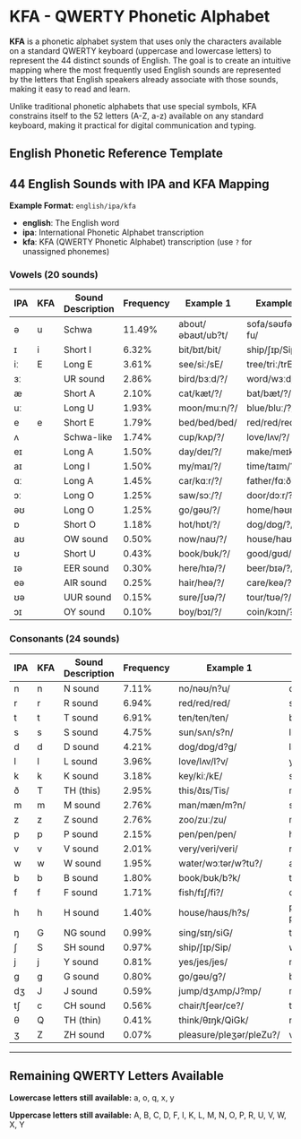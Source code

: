 # KFA - QWERTY Phonetic Alphabet

**KFA** is a phonetic alphabet system that uses only the characters available on a standard QWERTY keyboard (uppercase and lowercase letters) to represent the 44 distinct sounds of English. The goal is to create an intuitive mapping where the most frequently used English sounds are represented by the letters that English speakers already associate with those sounds, making it easy to read and learn.

Unlike traditional phonetic alphabets that use special symbols, KFA constrains itself to the 52 letters (A-Z, a-z) available on any standard keyboard, making it practical for digital communication and typing.

## English Phonetic Reference Template
## 44 English Sounds with IPA and KFA Mapping

**Example Format:** `english/ipa/kfa`
- **english**: The English word
- **ipa**: International Phonetic Alphabet transcription  
- **kfa**: KFA (QWERTY Phonetic Alphabet) transcription (use `?` for unassigned phonemes)

### Vowels (20 sounds)

| IPA | KFA | Sound Description | Frequency | Example 1 | Example 2 | Example 3 |
|-----|-----|-------------------|-----------|-----------|-----------|-----------|
| ə | u | Schwa | 11.49% | about/əbaʊt/ub?t/ | sofa/səʊfə/s?fu/ | banana/bənɑːnə/bun?nu/ |
| ɪ | i | Short I | 6.32% | bit/bɪt/bit/ | ship/ʃɪp/Sip/ | gym/dʒɪm/Jim/ |
| iː | E | Long E | 3.61% | see/siː/sE/ | tree/triː/trE/ | key/kiː/kE/ |
| ɜː |  | UR sound | 2.86% | bird/bɜːd/?/ | word/wɜːd/?/ | nurse/nɜːs/?/ |
| æ |  | Short A | 2.10% | cat/kæt/?/ | bat/bæt/?/ | hand/hænd/?/ |
| uː |  | Long U | 1.93% | moon/muːn/?/ | blue/bluː/?/ | food/fuːd/?/ |
| e | e | Short E | 1.79% | bed/bed/bed/ | red/red/red/ | bread/bred/bred/ |
| ʌ |  | Schwa-like | 1.74% | cup/kʌp/?/ | love/lʌv/?/ | blood/blʌd/?/ |
| eɪ |  | Long A | 1.50% | day/deɪ/?/ | make/meɪk/?/ | rain/reɪn/?/ |
| aɪ |  | Long I | 1.50% | my/maɪ/?/ | time/taɪm/?/ | fly/flaɪ/?/ |
| ɑː |  | Long A | 1.45% | car/kɑːr/?/ | father/fɑːðər/?/ | palm/pɑːm/?/ |
| ɔː |  | Long O | 1.25% | saw/sɔː/?/ | door/dɔːr/?/ | bought/bɔːt/?/ |
| əʊ |  | Long O | 1.25% | go/gəʊ/?/ | home/həʊm/?/ | boat/bəʊt/?/ |
| ɒ |  | Short O | 1.18% | hot/hɒt/?/ | dog/dɒg/?/ | wash/wɒʃ/?/ |
| aʊ |  | OW sound | 0.50% | now/naʊ/?/ | house/haʊs/?/ | cloud/klaʊd/?/ |
| ʊ |  | Short U | 0.43% | book/bʊk/?/ | good/gʊd/?/ | put/pʊt/?/ |
| ɪə |  | EER sound | 0.30% | here/hɪə/?/ | beer/bɪə/?/ | deer/dɪə/?/ |
| eə |  | AIR sound | 0.25% | hair/heə/?/ | care/keə/?/ | bear/beə/?/ |
| ʊə |  | UUR sound | 0.15% | sure/ʃʊə/?/ | tour/tʊə/?/ | pure/pjʊə/?/ |
| ɔɪ |  | OY sound | 0.10% | boy/bɔɪ/?/ | coin/kɔɪn/?/ | voice/vɔɪs/?/ |

### Consonants (24 sounds)

| IPA | KFA | Sound Description | Frequency | Example 1 | Example 2 | Example 3 |
|-----|-----|-------------------|-----------|-----------|-----------|-----------|
| n | n | N sound | 7.11% | no/nəʊ/n?u/ | dinner/dɪnər/dinu?/ | sun/sʌn/s?un/ |
| r | r | R sound | 6.94% | red/red/red/ | sorry/sɒri/sɒri/ | car/kɑːr/kɑr/ |
| t | t | T sound | 6.91% | ten/ten/ten/ | better/betər/betu?/ | cat/kæt/k?t/ |
| s | s | S sound | 4.75% | sun/sʌn/s?n/ | lesson/lesən/lesun/ | bus/bʌs/b?s/ |
| d | d | D sound | 4.21% | dog/dɒg/d?g/ | ladder/lædər/l?du?/ | red/red/red/ |
| l | l | L sound | 3.96% | love/lʌv/l?v/ | yellow/jeləʊ/jelu?/ | call/kɔːl/k?l/ |
| k | k | K sound | 3.18% | key/kiː/kE/ | school/skuːl/skul/ | book/bʊk/bʊk/ |
| ð | T | TH (this) | 2.95% | this/ðɪs/Tis/ | mother/mʌðər/m?Tu?/ | breathe/briːð/brET/ |
| m | m | M sound | 2.76% | man/mæn/m?n/ | summer/sʌmər/s?mu?/ | time/taɪm/t?im/ |
| z | z | Z sound | 2.76% | zoo/zuː/zu/ | music/mjuːzɪk/m?zik/ | eyes/aɪz/?iz/ |
| p | p | P sound | 2.15% | pen/pen/pen/ | happy/hæpi/h?pi/ | cup/kʌp/k?p/ |
| v | v | V sound | 2.01% | very/veri/veri/ | river/rɪvər/rivu?/ | love/lʌv/l?v/ |
| w | w | W sound | 1.95% | water/wɔːtər/w?tu?/ | away/əweɪ/uwe?/ | quick/kwɪk/kwik/ |
| b | b | B sound | 1.80% | book/bʊk/b?k/ | table/teɪbəl/te?bul/ | job/dʒɒb/J?b/ |
| f | f | F sound | 1.71% | fish/fɪʃ/fi?/ | coffee/kɒfi/k?fi/ | leaf/liːf/lEf/ |
| h | h | H sound | 1.40% | house/haʊs/h?s/ | perhaps/pərhæps/purh?ps/ | hello/heləʊ/helu?/ |
| ŋ | G | NG sound | 0.99% | sing/sɪŋ/siG/ | thinking/θɪŋkɪŋ/QiGkiG/ | long/lɒŋ/l?G/ |
| ʃ | S | SH sound | 0.97% | ship/ʃɪp/Sip/ | washing/wɒʃɪŋ/w?SiG/ | fish/fɪʃ/fiS/ |
| j | j | Y sound | 0.81% | yes/jes/jes/ | music/mjuːzɪk/mj?zik/ | few/fjuː/fj?/ |
| g | g | G sound | 0.80% | go/gəʊ/g?/ | bigger/bɪgər/bigu?/ | bag/bæg/b?g/ |
| dʒ | J | J sound | 0.59% | jump/dʒʌmp/J?mp/ | magic/mædʒɪk/m?Jik/ | bridge/brɪdʒ/briJ/ |
| tʃ | c | CH sound | 0.56% | chair/tʃeər/ce?/ | teacher/tiːtʃər/tEcu?/ | watch/wɒtʃ/w?c/ |
| θ | Q | TH (thin) | 0.41% | think/θɪŋk/QiGk/ | nothing/nʌθɪŋ/n?QiG/ | path/pɑːθ/p?Q/ |
| ʒ | Z | ZH sound | 0.07% | pleasure/pleʒər/pleZu?/ | vision/vɪʒən/viZun/ | beige/beɪʒ/be?Z/ |

---

## Remaining QWERTY Letters Available

**Lowercase letters still available:** a, o, q, x, y

**Uppercase letters still available:** A, B, C, D, F, I, K, L, M, N, O, P, R, U, V, W, X, Y
